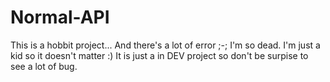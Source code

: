 # Normal-API
This is a hobbit project... And there's a lot of error ;-; I'm so dead. I'm just a kid so it doesn't matter :)
It is just a in DEV project so don't be surpise to see a lot of bug.
